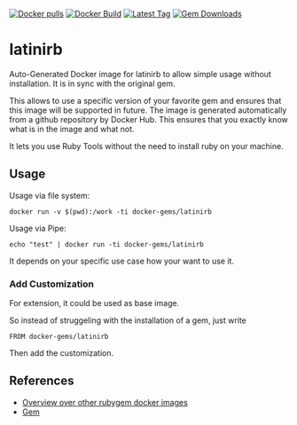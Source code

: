 [![Docker pulls](https://img.shields.io/docker/pulls/rubygem/latinirb.svg)](https://hub.docker.com/r/rubygem/latinirb/)
[![Docker Build](https://img.shields.io/docker/automated/rubygem/latinirb.svg)](https://hub.docker.com/r/rubygem/latinirb/)
[![Latest Tag](https://img.shields.io/github/tag/docker-rubygem/latinirb.svg)](https://hub.docker.com/r/rubygem/latinirb/)
[![Gem Downloads](https://img.shields.io/gem/dt/latinirb.svg)](https://rubygems.org/gems/latinirb/)
# latinirb

Auto-Generated Docker image for latinirb to allow simple usage without installation.
It is in sync with the original gem.

This allows to use a specific version of your favorite gem and ensures that this image will be supported in future.
The image is generated automatically from a github repository by Docker Hub.
This ensures that you exactly know what is in the image and what not.

It lets you use Ruby Tools without the need to install ruby on your machine.

## Usage

Usage via file system:

`docker run -v $(pwd):/work -ti docker-gems/latinirb`

Usage via Pipe:

`echo "test" | docker run -ti docker-gems/latinirb`

It depends on your specific use case how your want to use it.

### Add Customization

For extension, it could be used as base image.

So instead of struggeling with the installation of a gem, just write

`FROM docker-gems/latinirb`

Then add the customization.

## References

 - [Overview over other rubygem docker images](https://github.com/thinkbot/docker-rubygem)
 - [Gem](https://rubygems.org/gems/latinirb/)
